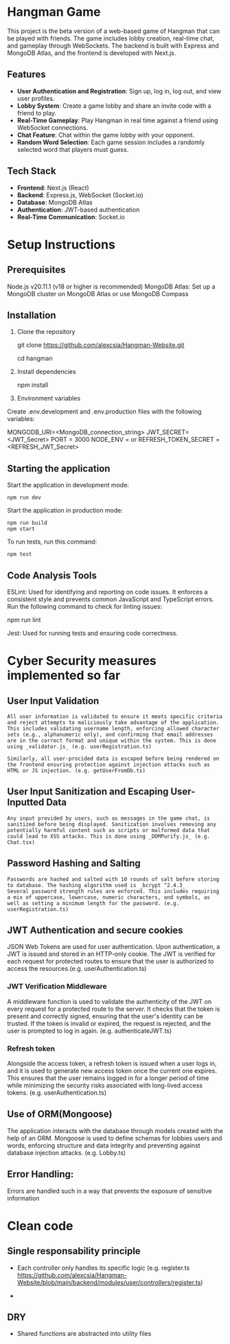 # Hangman Game

This project is the beta version of a web-based game of Hangman that can be played with friends.
The game includes lobby creation, real-time chat, and gameplay through WebSockets.
The backend is built with Express and MongoDB Atlas, and the frontend is developed with Next.js.

## Features

- **User Authentication and Registration**: Sign up, log in, log out, and view user profiles.
- **Lobby System**: Create a game lobby and share an invite code with a friend to play.
- **Real-Time Gameplay**: Play Hangman in real time against a friend using WebSocket connections.
- **Chat Feature**: Chat within the game lobby with your opponent.
- **Random Word Selection**: Each game session includes a randomly selected word that players must guess.

## Tech Stack

- **Frontend**: Next.js (React)
- **Backend**: Express.js, WebSocket (Socket.io)
- **Database**: MongoDB Atlas
- **Authentication**: JWT-based authentication
- **Real-Time Communication**: Socket.io

# Setup Instructions

## Prerequisites

Node.js v20.11.1 (v18 or higher is recommended)
MongoDB Atlas: Set up a MongoDB cluster on MongoDB Atlas or use MongoDB Compass

## Installation

1. Clone the repository

   git clone https://github.com/alexcsia/Hangman-Website.git

   cd hangman

2. Install dependencies

   npm install

3. Environment variables

Create .env.development and .env.production files with the following variables:

MONGODB_URI=<MongoDB_connection_string>
JWT_SECRET=<JWT_Secret>
PORT = 3000
NODE_ENV = <development> or <production>
REFRESH_TOKEN_SECRET = <REFRESH_JWT_Secret>

## Starting the application

Start the application in development mode:

    npm run dev

Start the application in production mode:

    npm run build
    npm start

To run tests, run this command:

    npm test

## Code Analysis Tools

ESLint: Used for identifying and reporting on code issues. It enforces a consistent style and prevents common JavaScript and TypeScript errors. Run the following command to check for linting issues:

npm run lint

Jest: Used for running tests and ensuring code correctness.

# Cyber Security measures implemented so far

## User Input Validation

    All user information is validated to ensure it meets specific criteria and reject attempts to maliciously take advantage of the application. This includes validating username length, enforcing allowed character sets (e.g., alphanumeric only), and confirming that email addresses are in the correct format and unique within the system. This is done using _validator.js_ (e.g. userRegistration.ts)

    Similarly, all user-procided data is escaped before being rendered on the frontend ensuring protection against injection attacks such as HTML or JS injection. (e.g. getUserFromDb.ts)

## User Input Sanitization and Escaping User-Inputted Data

    Any input provided by users, such as messages in the game chat, is sanitized before being displayed. Sanitization involves removing any potentially harmful content such as scripts or malformed data that could lead to XSS attacks. This is done using _DOMPurify.js_ (e.g. Chat.tsx)

## Password Hashing and Salting

    Passwords are hashed and salted with 10 rounds of salt before storing to database. The hashing algorithm used is _bcrypt ^2.4.3_
    Several password strength rules are enforced. This includes requiring a mix of uppercase, lowercase, numeric characters, and symbols, as well as setting a minimum length for the password. (e.g. userRegistration.ts)

## JWT Authentication and secure cookies

JSON Web Tokens are used for user authentication. Upon authentication, a JWT is issued and stored in an HTTP-only cookie. The JWT is verified for each request for protected routes to ensure that the user is authorized to access the resources.(e.g. userAuthentication.ts)

### JWT Verification Middleware

A middleware function is used to validate the authenticity of the JWT on every request for a protected route to the server. It checks that the token is present and correctly signed, ensuring that the user's identity can be trusted. If the token is invalid or expired, the request is rejected, and the user is prompted to log in again. (e.g. authenticateJWT.ts)

### Refresh token

Alongside the access token, a refresh token is issued when a user logs in, and it is used to generate new access token once the current one expires. This ensures that the user remains logged in for a longer period of time while minimizing the security risks associated with long-lived access tokens. (e.g. userAuthentication.ts)

## Use of ORM(Mongoose)

The application interacts with the database through models created with the help of an ORM. Mongoose is used to define schemas for lobbies users and words, enforcing structure and data integrity and preventing against database injection attacks. (e.g. Lobby.ts)

## Error Handling:

Errors are handled such in a way that prevents the exposure of sensitive information

# Clean code

## Single responsability principle

- Each controller only handles its specific logic (e.g. register.ts https://github.com/alexcsia/Hangman-Website/blob/main/backend/modules/user/controllers/register.ts)

-

## DRY

- Shared functions are abstracted into utility files
